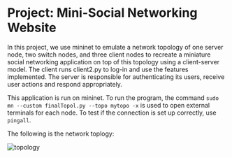 # Project: Mini-Social Networking Website

In this project, we use mininet to emulate a network topology of one server node, two switch nodes, and three client nodes to recreate a miniature social networking application on top of this topology using a client-server model.
The client runs client2.py to log-in and use the features implemented. The server is responsible for authenticating its users, receive user actions and respond appropriately.

This application is run on mininet. To run the program, the command `sudo mn --custom finalTopol.py --topo mytopo -x` is used to open external terminals for each node. To test if the connection is set up correctly, use `pingall`.

The following is the network toplogy:

![topology]()


